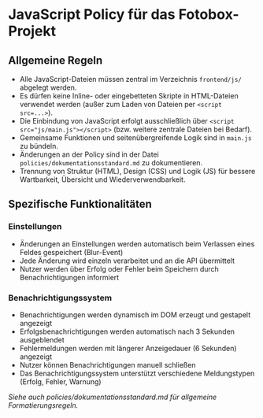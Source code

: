 # JavaScript Policy für das Fotobox-Projekt

## Allgemeine Regeln

- Alle JavaScript-Dateien müssen zentral im Verzeichnis `frontend/js/` abgelegt werden.
- Es dürfen keine Inline- oder eingebetteten Skripte in HTML-Dateien verwendet werden (außer zum Laden von Dateien per `<script src=...>`).
- Die Einbindung von JavaScript erfolgt ausschließlich über `<script src="js/main.js"></script>` (bzw. weitere zentrale Dateien bei Bedarf).
- Gemeinsame Funktionen und seitenübergreifende Logik sind in `main.js` zu bündeln.
- Änderungen an der Policy sind in der Datei `policies/dokumentationsstandard.md` zu dokumentieren.
- Trennung von Struktur (HTML), Design (CSS) und Logik (JS) für bessere Wartbarkeit, Übersicht und Wiederverwendbarkeit.

## Spezifische Funktionalitäten

### Einstellungen

- Änderungen an Einstellungen werden automatisch beim Verlassen eines Feldes gespeichert (Blur-Event)
- Jede Änderung wird einzeln verarbeitet und an die API übermittelt
- Nutzer werden über Erfolg oder Fehler beim Speichern durch Benachrichtigungen informiert

### Benachrichtigungssystem

- Benachrichtigungen werden dynamisch im DOM erzeugt und gestapelt angezeigt
- Erfolgsbenachrichtigungen werden automatisch nach 3 Sekunden ausgeblendet
- Fehlermeldungen werden mit längerer Anzeigedauer (6 Sekunden) angezeigt
- Nutzer können Benachrichtigungen manuell schließen
- Das Benachrichtigungssystem unterstützt verschiedene Meldungstypen (Erfolg, Fehler, Warnung)

*Siehe auch policies/dokumentationsstandard.md für allgemeine Formatierungsregeln.*
